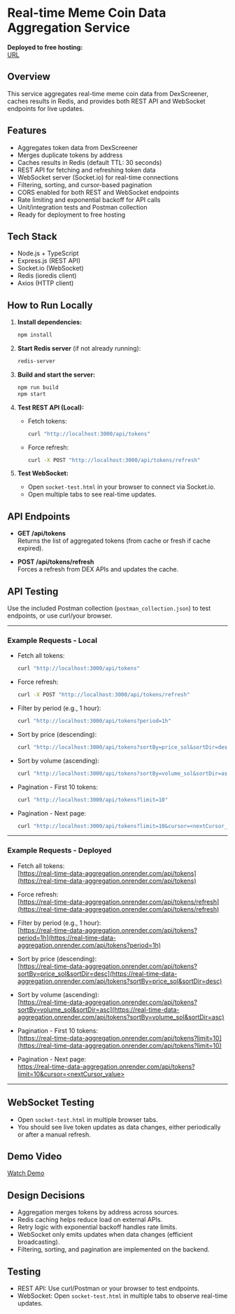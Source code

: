 # Real-time Meme Coin Data Aggregation Service

**Deployed to free hosting:**  
[URL](https://real-time-data-aggregation.onrender.com/api/tokens)

## Overview

This service aggregates real-time meme coin data from DexScreener, caches results in Redis, and provides both REST API and WebSocket endpoints for live updates.

## Features

- Aggregates token data from DexScreener  
- Merges duplicate tokens by address  
- Caches results in Redis (default TTL: 30 seconds)  
- REST API for fetching and refreshing token data  
- WebSocket server (Socket.io) for real-time connections  
- Filtering, sorting, and cursor-based pagination  
- CORS enabled for both REST and WebSocket endpoints  
- Rate limiting and exponential backoff for API calls  
- Unit/integration tests and Postman collection  
- Ready for deployment to free hosting  

## Tech Stack

- Node.js + TypeScript  
- Express.js (REST API)  
- Socket.io (WebSocket)  
- Redis (ioredis client)  
- Axios (HTTP client)  

## How to Run Locally

1. **Install dependencies:**
    ```sh
    npm install
    ```

2. **Start Redis server** (if not already running):
    ```sh
    redis-server
    ```

3. **Build and start the server:**
    ```sh
    npm run build
    npm start
    ```

4. **Test REST API (Local):**
    - Fetch tokens:
      ```sh
      curl "http://localhost:3000/api/tokens"
      ```
    - Force refresh:
      ```sh
      curl -X POST "http://localhost:3000/api/tokens/refresh"
      ```

5. **Test WebSocket:**
    - Open `socket-test.html` in your browser to connect via Socket.io.
    - Open multiple tabs to see real-time updates.

## API Endpoints

- **GET /api/tokens**  
  Returns the list of aggregated tokens (from cache or fresh if cache expired).

- **POST /api/tokens/refresh**  
  Forces a refresh from DEX APIs and updates the cache.

## API Testing

Use the included Postman collection (`postman_collection.json`) to test endpoints, or use curl/your browser.

---

### Example Requests - **Local**

- Fetch all tokens:  
    ```sh
    curl "http://localhost:3000/api/tokens"
    ```

- Force refresh:  
    ```sh
    curl -X POST "http://localhost:3000/api/tokens/refresh"
    ```

- Filter by period (e.g., 1 hour):  
    ```sh
    curl "http://localhost:3000/api/tokens?period=1h"
    ```

- Sort by price (descending):  
    ```sh
    curl "http://localhost:3000/api/tokens?sortBy=price_sol&sortDir=desc"
    ```

- Sort by volume (ascending):  
    ```sh
    curl "http://localhost:3000/api/tokens?sortBy=volume_sol&sortDir=asc"
    ```

- Pagination - First 10 tokens:  
    ```sh
    curl "http://localhost:3000/api/tokens?limit=10"
    ```

- Pagination - Next page:  
    ```sh
    curl "http://localhost:3000/api/tokens?limit=10&cursor=<nextCursor_value>"
    ```
    
---

### Example Requests - **Deployed**

- Fetch all tokens:  
  [https://real-time-data-aggregation.onrender.com/api/tokens](https://real-time-data-aggregation.onrender.com/api/tokens)

- Force refresh:  
  [https://real-time-data-aggregation.onrender.com/api/tokens/refresh](https://real-time-data-aggregation.onrender.com/api/tokens/refresh)

- Filter by period (e.g., 1 hour):  
  [https://real-time-data-aggregation.onrender.com/api/tokens?period=1h](https://real-time-data-aggregation.onrender.com/api/tokens?period=1h)

- Sort by price (descending):  
  [https://real-time-data-aggregation.onrender.com/api/tokens?sortBy=price_sol&sortDir=desc](https://real-time-data-aggregation.onrender.com/api/tokens?sortBy=price_sol&sortDir=desc)

- Sort by volume (ascending):  
  [https://real-time-data-aggregation.onrender.com/api/tokens?sortBy=volume_sol&sortDir=asc](https://real-time-data-aggregation.onrender.com/api/tokens?sortBy=volume_sol&sortDir=asc)

- Pagination - First 10 tokens:  
  [https://real-time-data-aggregation.onrender.com/api/tokens?limit=10](https://real-time-data-aggregation.onrender.com/api/tokens?limit=10)

- Pagination - Next page:  
  [https://real-time-data-aggregation.onrender.com/api/tokens?limit=10&cursor=<nextCursor_value>](https://real-time-data-aggregation.onrender.com/api/tokens?limit=10&cursor=<nextCursor_value>)

---

## WebSocket Testing

- Open `socket-test.html` in multiple browser tabs.
- You should see live token updates as data changes, either periodically or after a manual refresh.

## Demo Video

[Watch Demo](https://drive.google.com/file/d/1eY_ImSKYNch4e9eCVm8cYoR6zzO_VHJ8/view?usp=sharing)

## Design Decisions

- Aggregation merges tokens by address across sources.  
- Redis caching helps reduce load on external APIs.  
- Retry logic with exponential backoff handles rate limits.  
- WebSocket only emits updates when data changes (efficient broadcasting).  
- Filtering, sorting, and pagination are implemented on the backend.

## Testing

- REST API: Use curl/Postman or your browser to test endpoints.  
- WebSocket: Open `socket-test.html` in multiple tabs to observe real-time updates.